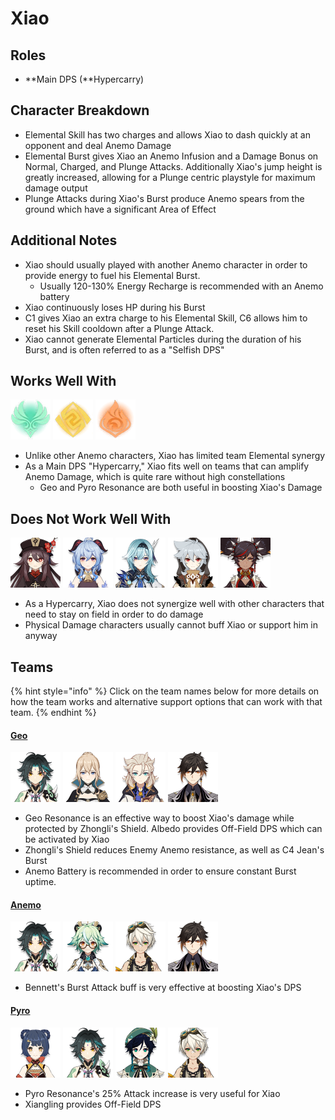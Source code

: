 # Xiao

## Roles

* **Main DPS \(**Hypercarry\)

## Character Breakdown

* Elemental Skill has two charges and allows Xiao to dash quickly at an opponent and deal Anemo Damage
* Elemental Burst gives Xiao an Anemo Infusion and a Damage Bonus on Normal, Charged, and Plunge Attacks. Additionally Xiao's jump height is greatly increased, allowing for a Plunge centric playstyle for maximum damage output
* Plunge Attacks during Xiao's Burst produce Anemo spears from the ground which have a significant Area of Effect

## **Additional Notes**

* Xiao should usually played with another Anemo character in order to provide energy to fuel his Elemental Burst.
  * Usually 120-130% Energy Recharge is recommended with an Anemo battery
* Xiao continuously loses HP during his Burst
* C1 gives Xiao an extra charge to his Elemental Skill, C6 allows him to reset his Skill cooldown after a Plunge Attack.
* Xiao cannot generate Elemental Particles during the duration of his Burst, and is often referred to as a "Selfish DPS"

## Works Well With

  ![](../../.gitbook/assets/element_anemo.webp)   ![](../../.gitbook/assets/element_geo.webp) ![](../../.gitbook/assets/element_pyro.webp) 

* Unlike other Anemo characters, Xiao has limited team Elemental synergy
* As a Main DPS "Hypercarry," Xiao fits well on teams that can amplify Anemo Damage, which is quite rare without high constellations
  * Geo and Pyro Resonance are both useful in boosting Xiao's Damage

## Does Not Work Well With

 ![](../../.gitbook/assets/ui_avataricon_hutao.png) ![](../../.gitbook/assets/ui_avataricon_ganyu.png) ![](../../.gitbook/assets/ui_avataricon_eula.png) ![](../../.gitbook/assets/ui_avataricon_razor.png) ![](../../.gitbook/assets/ui_avataricon_xinyan.png) 

* As a Hypercarry, Xiao does not synergize well with other characters that need to stay on field in order to do damage
* Physical Damage characters usually cannot buff Xiao or support him in anyway 

## Teams

{% hint style="info" %}
Click on the team names below for more details on how the team works and alternative support options that can work with that team.
{% endhint %}

#### [Geo](../geo/#teams)

![](../../.gitbook/assets/ui_avataricon_xiao.png) ![](../../.gitbook/assets/ui_avataricon_jean.png) ![](../../.gitbook/assets/ui_avataricon_albedo.png) ![](../../.gitbook/assets/ui_avataricon_zhongli.png) 

* Geo Resonance is an effective way to boost Xiao's damage while protected by Zhongli's Shield. Albedo provides Off-Field DPS which can be activated by Xiao
* Zhongli's Shield reduces Enemy Anemo resistance, as well as C4 Jean's Burst
* Anemo Battery is recommended in order to ensure constant Burst uptime.

#### [Anemo](./)

![](../../.gitbook/assets/ui_avataricon_xiao.png) ![](../../.gitbook/assets/ui_avataricon_sucrose.png) ![](../../.gitbook/assets/ui_avataricon_bennett.png) ![](../../.gitbook/assets/ui_avataricon_zhongli.png) 

* Bennett's Burst Attack buff is very effective at boosting Xiao's DPS

#### [Pyro](../pyro/#teams)

![](../../.gitbook/assets/ui_avataricon_xiangling.png) ![](../../.gitbook/assets/ui_avataricon_xiao.png) ![](../../.gitbook/assets/ui_avataricon_venti.png) ![](../../.gitbook/assets/ui_avataricon_bennett.png) 

* Pyro Resonance's 25% Attack increase is very useful for Xiao
* Xiangling provides Off-Field DPS

